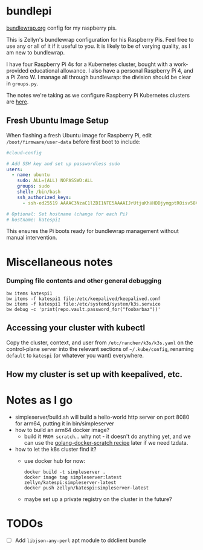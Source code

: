 # bundlepi
[bundlewrap.org](https://bundlewrap.org) config for my raspberry pis.

This is Zellyn's bundlewrap configuration for his Raspberry Pis. Feel free to use any or all of it if it useful to you. It is likely to be of varying quality, as I am new to bundlewrap.

I have four Raspberry Pi 4s for a Kubernetes cluster, bought with a work-provided educational allowance. I also have a personal Raspberry Pi 4, and a Pi Zero W. I manage all through bundlewrap: the division should be clear in `groups.py`.

The notes we're taking as we configure Raspberry Pi Kubernetes clusters are [here](https://docs.google.com/document/d/12TT49VgyPRSH7F4b_oC5rOv1Ag7RPxmSNAWbJjf3RF4).

## Fresh Ubuntu Image Setup

When flashing a fresh Ubuntu image for Raspberry Pi, edit `/boot/firmware/user-data` before first boot to include:

```yaml
#cloud-config

# Add SSH key and set up passwordless sudo
users:
  - name: ubuntu
    sudo: ALL=(ALL) NOPASSWD:ALL
    groups: sudo
    shell: /bin/bash
    ssh_authorized_keys:
      - ssh-ed25519 AAAAC3NzaC1lZDI1NTE5AAAAIJrUtjuKhVHDDjymgptROisv58VgejlcRPkW4SNqrO83 zellyn@lenovo-server

# Optional: Set hostname (change for each Pi)
# hostname: katespi1
```

This ensures the Pi boots ready for bundlewrap management without manual intervention.

# Miscellaneous notes

### Dumping file contents and other general debugging
```
bw items katespi1
bw items -f katespi1 file:/etc/keepalived/keepalived.conf
bw items -f katespi1 file:/etc/systemd/system/k3s.service
bw debug -c 'print(repo.vault.password_for("foobarbaz"))'
```

## Accessing your cluster with kubectl

Copy the cluster, context, and user from `/etc/rancher/k3s/k3s.yaml` on the
control-plane server into the relevant sections of `~/.kube/config`, renaming
`default` to `katespi` (or whatever you want) everywhere.

## How my cluster is set up with keepalived, etc.

# Notes as I go

- simpleserver/build.sh will build a hello-world http server on port 8080 for arm64, putting it in bin/simpleserver
- how to build an arm64 docker image?
  - build it `FROM scratch`… why not - it doesn't do anything yet, and we can
    use the [golang-docker-scratch
    recipe](https://github.com/jeremyhuiskamp/golang-docker-scratch) later if we
    need tzdata.
- how to let the k8s cluster find it?
  - use docker hub for now:

    ```
    docker build -t simpleserver .
    docker image tag simpleserver:latest zellyn/katespi:simpleserver-latest
    docker push zellyn/katespi:simpleserver-latest
    ```
  - maybe set up a private registry on the cluster in the future?


# TODOs

- [ ] Add `libjson-any-perl` apt module to ddclient bundle
